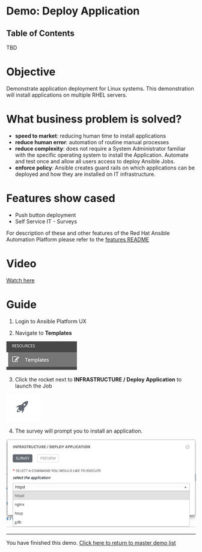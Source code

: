 # Demo: Deploy Application

## Table of Contents
TBD

# Objective

Demonstrate application deployment for Linux systems.  This demonstration will install applications on multiple RHEL servers.

# What business problem is solved?

- **speed to market**:
reducing human time to install applications
- **reduce human error**:
automation of routine manual processes
- **reduce complexity**:
does not require a System Administrator familiar with the specific operating system to install the Application.  Automate and test once and allow all users access to deploy Ansible Jobs.
- **enforce policy**:
Ansible creates guard rails on which applications can be deployed and how they are installed on IT infrastructure.  

# Features show cased

- Push button deployment
- Self Service IT - Surveys

For description of these and other features of the Red Hat Ansible Automation Platform please refer to the [features README](features.md)

# Video

[Watch here](https://youtu.be/pU8ZgSBuEJw)

# Guide

1. Login to Ansible Platform UX

2. Navigate to **Templates**

  ![job templates](../../images/templates.png)

3. Click the rocket next to **INFRASTRUCTURE / Deploy Application** to launch the Job

  ![rocket launch](../../images/rocket.png)

4.  The survey will prompt you to install an application.

  ![survey choice](../../images/deploy_application_survey.png)


---
You have finished this demo.  [Click here to return to master demo list](../../README.md)
